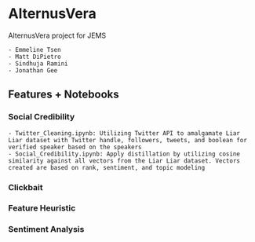 # AlternusVera
AlternusVera project for JEMS

	- Emmeline Tsen
	- Matt DiPietro
	- Sindhuja Ramini
	- Jonathan Gee

Features + Notebooks
----
### Social Credibility
	- Twitter_Cleaning.ipynb: Utilizing Twitter API to amalgamate Liar Liar dataset with Twitter handle, followers, tweets, and boolean for verified speaker based on the speakers
	- Social_Credibility.ipynb: Apply distillation by utilizing cosine similarity against all vectors from the Liar Liar dataset. Vectors created are based on rank, sentiment, and topic modeling  
### Clickbait
### Feature Heuristic
### Sentiment Analysis